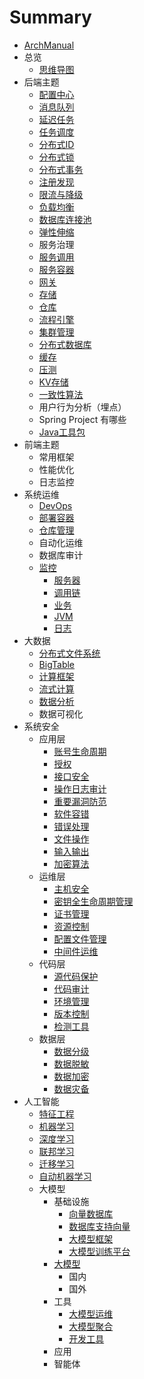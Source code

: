 # Summary

* [ArchManual](README.md)
* 总览
    * [思维导图](overview/index.md)
* 后端主题
    *  [配置中心](backend/config/index.md)
    *  [消息队列](backend/mq/index.md)
    *  [延迟任务](backend/dq/index.md)
    *  [任务调度](backend/task/index.md)    
    *  [分布式ID](backend/id/index.md)
    *  [分布式锁](backend/lock/index.md)
    *  [分布式事务](backend/transaction/index.md)
    *  [注册发现](backend/registry/index.md)
    *  [限流与降级](backend/fallback/index.md)
    *  [负载均衡](backend/loadbalance/index.md)
    *  [数据库连接池](backend/dbpool/index.md)
    *  [弹性伸缩](backend/elastic/index.md)
    *  服务治理
    *  [服务调用](backend/rpc/index.md)
    *  [服务容器](backend/server/index.md)
    *  [网关](backend/gateway/index.md)
    *  [存储](backend/storage/index.md)
    *  [仓库](backend/warehouse/index.md)
    *  [流程引擎](backend/workflow/index.md)
    *  [集群管理](backend/cluster/index.md)
    *  [分布式数据库](backend/rdms/index.md)
    *  [缓存](backend/cache/index.md)
    *  [压测](backend/stress/index.md)
    *  [KV存储](backend/kv/index.md)
    *  [一致性算法](backend/consistent/index.md)
    *  用户行为分析（埋点）
    *  Spring Project 有哪些
    *  [Java工具包](backend/tools/index.md)
* 前端主题
    *  常用框架
    *  性能优化
    *  日志监控
* 系统运维
    *  [DevOps](ops/devops/index.md)
    *  [部署容器](ops/deploy/index.md)
    *  [仓库管理](ops/repo/index.md)
    *  自动化运维
    *  数据库审计
    *  [监控](ops/monitor/index.md)
        * [服务器](ops/monitor/server/index.md)
        * [调用链](ops/monitor/chain/index.md)
        * [业务](ops/monitor/biz/index.md)
        * [JVM](ops/monitor/jvm/index.md)
        * [日志](ops/monitor/log/index.md)
* 大数据
    *  [分布式文件系统](bigdata/fs/index.md)
    *  [BigTable](bigdata/bigtable/index.md)
    *  [计算框架](bigdata/compute/index.md)
    *  [流式计算](bigdata/stream/index.md)
    *  [数据分析](bigdata/analyze/index.md)
    *  数据可视化
* 系统安全
    *  应用层
        * [账号生命周期](security/application/account/index.md)
        * [授权](security/application/auth/index.md)
        * [接口安全](security/application/interface/index.md)
        * [操作日志审计](security/application/oplog/index.md)
        * [重要漏洞防范](security/application/leak/index.md)
        * [软件容错](security/application/fault_back/index.md)
        * [错误处理](security/application/error/index.md)
        * [文件操作](security/application/file/index.md)
        * [输入输出](security/application/inout/index.md)
        * [加密算法](security/application/encryption/index.md)
    *  运维层
        * [主机安全](security/ops/host/index.md)
        * [密钥全生命周期管理](security/ops/key/index.md)
        * [证书管理](security/ops/certificate/index.md)
        * [资源控制](security/ops/resource/index.md)
        * [配置文件管理](security/ops/config/index.md)
        * [中间件运维](security/ops/middleware/index.md)
    *  代码层
        * [源代码保护](security/code/source/index.md)
        * [代码审计](security/code/audit/index.md)
        * [环境管理](security/code/env/index.md)
        * [版本控制](security/code/version/index.md)
        * [检测工具](security/code/check/index.md)
    *  数据层
        * [数据分级](security/data/clasification/index.md)
        * [数据脱敏](security/data/mask/index.md)
        * [数据加密](security/data/encryption/index.md)
        * [数据灾备](security/data/backup/index.md)
* 人工智能
    *  [特征工程](ai/feature/index.md)
    *  [机器学习](ai/ml/index.md)
    *  [深度学习](ai/dl/index.md)
    *  [联邦学习](ai/fl/index.md)
    *  [迁移学习](ai/tl/index.md)
    *  [自动机器学习](ai/automl/index.md)
    *  大模型
        * 基础设施
            * [向量数据库](ai/llm/infra/vector/index.md)
            * [数据库支持向量](ai/llm/infra/db_vector/index.md)
            * [大模型框架](ai/llm/infra/framework/index.md)
            * [大模型训练平台](ai/llm/infra/train/index.md)
        * [大模型](ai/llm/llm/index.md)
            * 国内
            * 国外
        * 工具
            * [大模型运维](ai/llm/tool/ops/index.md)
            * [大模型聚合](ai/llm/tool/aggregation/index.md)
            * [开发工具](ai/llm/tool/dev/index.md)
        * 应用
        * 智能体
